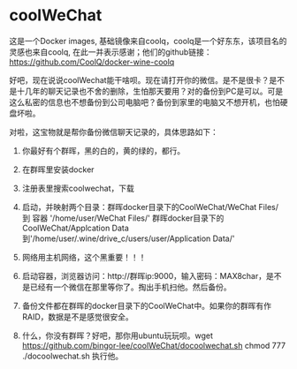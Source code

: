 # coolWeChat

这是一个Docker images, 基础镜像来自coolq，coolq是一个好东东，该项目名的灵感也来自coolq, 在此一并表示感谢；他们的github链接：https://github.com/CoolQ/docker-wine-coolq

好吧，现在说说coolWechat能干啥呗。现在请打开你的微信。是不是很卡？是不是十几年的聊天记录也不舍的删除，生怕那天要用？对的备份到PC是可以。可是这么私密的信息也不想备份到公司电脑吧？备份到家里的电脑又不想开机，也怕硬盘坏啦。

对啦，这宝物就是帮你备份微信聊天记录的，具体思路如下：
1. 你最好有个群晖，黑的白的，黄的绿的，都行。
2. 在群晖里安装docker
3. 注册表里搜索coolwechat，下载
4. 启动，并映射两个目录：群晖docker目录下的CoolWeChat/WeChat Files/ 到 容器 '/home/user/WeChat Files/' 群晖docker目录下的CoolWeChat/Applcation Data 到'/home/user/.wine/drive_c/users/user/Application Data/'

5. 网络用主机网络，这个黑重要！！！

6. 启动容器，浏览器访问：http://群晖ip:9000，输入密码：MAX8char，是不是已经有一个微信在那里等你了。掏出手机扫他。然后备份。

7. 备份文件都在群晖的docker目录下的CoolWeChat中。如果你的群晖有作RAID，数据是不是感觉很安全。

8. 什么，你没有群晖？好吧，那你用ubuntu玩玩呗。wget https://github.com/bingor-lee/coolWeChat/docoolwechat.sh    chmod 777 ./docoolwechat.sh   执行他。
